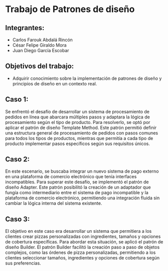 # Trabajo de Patrones de diseño
## Integrantes:
-	Carlos Farouk Abdalá Rincón
-	César Felipe Giraldo Mora
-	Juan Diego García Escobar
## Objetivos del trabajo:
- Adquirir conocimiento sobre la implementación de patrones de diseño y principios de diseño en un contexto real.
## Caso 1:
Se enfrentó el desafío de desarrollar un sistema de procesamiento de pedidos en línea que abarcara múltiples pasos y adaptara la lógica de procesamiento según el tipo de producto. Para resolverlo, se optó por aplicar el patrón de diseño Template Method. Este patrón permitió definir una estructura general de procesamiento de pedidos con pasos comunes para todos los tipos de productos, mientras que permitía a cada tipo de producto implementar pasos específicos según sus requisitos únicos.
## Caso 2:
En este escenario, se buscaba integrar un nuevo sistema de pago externo en una plataforma de comercio electrónico que tenía interfaces incompatibles. Para superar este desafío, se implementó el patrón de diseño Adapter. Este patrón posibilitó la creación de un adaptador que fungía como intermediario entre el sistema de pago incompatible y la plataforma de comercio electrónico, permitiendo una integración fluida sin cambiar la lógica interna del sistema existente.
## Caso 3:
El objetivo en este caso era desarrollar un sistema que permitiera a los clientes crear pizzas personalizadas con ingredientes, tamaños y opciones de cobertura específicas. Para abordar esta situación, se aplicó el patrón de diseño Builder. El patrón Builder facilitó la creación paso a paso de objetos complejos, como las órdenes de pizza personalizadas, permitiendo a los clientes seleccionar tamaños, ingredientes y opciones de cobertura según sus preferencias.
